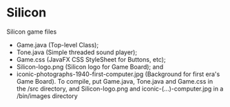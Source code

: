 # Silicon
Silicon game files
+ Game.java (Top-level Class);
+ Tone.java (Simple threaded sound player);
+ Game.css (JavaFX CSS StyleSheet for Buttons, etc);
+ Silicon-logo.png (Silicon logo for Game Board); and
+ iconic-photographs-1940-first-computer.jpg (Background for first era's Game Board).
To compile, put Game.java, Tone.java and Game.css in the /src directory, and Silicon-logo.png and iconic-(...)-computer.jpg in a /bin/images directory
